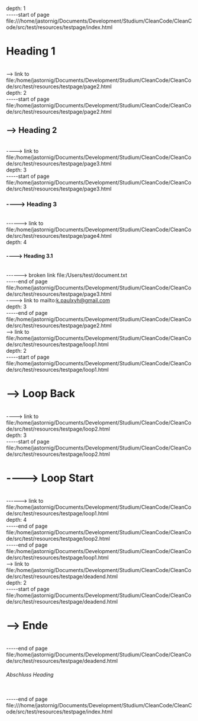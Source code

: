 <br>depth: 1
<br>-----start of page <a>file:///home/jastornig/Documents/Development/Studium/CleanCode/CleanCode/src/test/resources/testpage/index.html</a>
# Heading 1
<br>--> link to <a>file:/home/jastornig/Documents/Development/Studium/CleanCode/CleanCode/src/test/resources/testpage/page2.html</a>
<br>depth: 2
<br>-----start of page <a>file:/home/jastornig/Documents/Development/Studium/CleanCode/CleanCode/src/test/resources/testpage/page2.html</a>
## --> Heading 2
<br>----> link to <a>file:/home/jastornig/Documents/Development/Studium/CleanCode/CleanCode/src/test/resources/testpage/page3.html</a>
<br>depth: 3
<br>-----start of page <a>file:/home/jastornig/Documents/Development/Studium/CleanCode/CleanCode/src/test/resources/testpage/page3.html</a>
### ----> Heading 3
<br>------> link to <a>file:/home/jastornig/Documents/Development/Studium/CleanCode/CleanCode/src/test/resources/testpage/page4.html</a>
<br>depth: 4
#### ----> Heading 3.1
<br>------> broken link <a>file:/Users/test/document.txt</a>
<br>-----end of page <a>file:/home/jastornig/Documents/Development/Studium/CleanCode/CleanCode/src/test/resources/testpage/page3.html</a>
<br>----> link to <a>mailto:k.paulxyh@gmail.com</a>
<br>depth: 3
<br>-----end of page <a>file:/home/jastornig/Documents/Development/Studium/CleanCode/CleanCode/src/test/resources/testpage/page2.html</a>
<br>--> link to <a>file:/home/jastornig/Documents/Development/Studium/CleanCode/CleanCode/src/test/resources/testpage/loop1.html</a>
<br>depth: 2
<br>-----start of page <a>file:/home/jastornig/Documents/Development/Studium/CleanCode/CleanCode/src/test/resources/testpage/loop1.html</a>
# --> Loop Back
<br>----> link to <a>file:/home/jastornig/Documents/Development/Studium/CleanCode/CleanCode/src/test/resources/testpage/loop2.html</a>
<br>depth: 3
<br>-----start of page <a>file:/home/jastornig/Documents/Development/Studium/CleanCode/CleanCode/src/test/resources/testpage/loop2.html</a>
# ----> Loop Start
<br>------> link to <a>file:/home/jastornig/Documents/Development/Studium/CleanCode/CleanCode/src/test/resources/testpage/loop1.html</a>
<br>depth: 4
<br>-----end of page <a>file:/home/jastornig/Documents/Development/Studium/CleanCode/CleanCode/src/test/resources/testpage/loop2.html</a>
<br>-----end of page <a>file:/home/jastornig/Documents/Development/Studium/CleanCode/CleanCode/src/test/resources/testpage/loop1.html</a>
<br>--> link to <a>file:/home/jastornig/Documents/Development/Studium/CleanCode/CleanCode/src/test/resources/testpage/deadend.html</a>
<br>depth: 2
<br>-----start of page <a>file:/home/jastornig/Documents/Development/Studium/CleanCode/CleanCode/src/test/resources/testpage/deadend.html</a>
# --> Ende
<br>-----end of page <a>file:/home/jastornig/Documents/Development/Studium/CleanCode/CleanCode/src/test/resources/testpage/deadend.html</a>
###### Abschluss Heading
<br>-----end of page <a>file:///home/jastornig/Documents/Development/Studium/CleanCode/CleanCode/src/test/resources/testpage/index.html</a>
